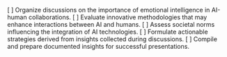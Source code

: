 [ ] Organize discussions on the importance of emotional intelligence in AI-human collaborations.
[ ] Evaluate innovative methodologies that may enhance interactions between AI and humans.
[ ] Assess societal norms influencing the integration of AI technologies.
[ ] Formulate actionable strategies derived from insights collected during discussions.
[ ] Compile and prepare documented insights for successful presentations.
